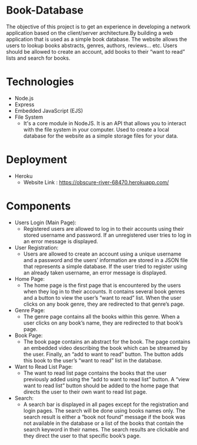 # Book-Database
The objective of this project is to get an experience in developing a network application based on the client/server architecture.By building a web application that is used as a simple book database. The website allows the users to lookup books abstracts, genres, authors, reviews… etc. Users should be allowed to create an account, add books to their “want to read” lists and search for books.

# Technologies #
* Node.js
* Express
* Embedded JavaScript (EJS)
* File System 
  * It's a core module in NodeJS. It is an API that allows you to interact with the file system in your computer. Used to create a local database for the website as a simple storage files for your data.
 
 # Deployment #
 * Heroku
   * Website Link : https://obscure-river-68470.herokuapp.com/
  
  # Components #
* Users Login (Main Page):
  * Registered users are allowed to log in to their accounts using their stored username and password. If an unregistered user tries to log in an error message is displayed.
* User Registration:
  * Users are allowed to create an account using a unique username and a password and the users’ information are stored in a JSON file that represents a simple database. If the user tried to register using an already taken username, an error message is displayed.
* Home Page:
  * The home page is the first page that is encountered by the users when they log in to their accounts. It contains several book genres and a button to view the user’s “want to read” list. When the user clicks on any book genre, they are redirected to that genre’s page.
* Genre Page:
  * The genre page contains all the books within this genre. When a user clicks on any book’s name, they are redirected to that book’s page.
* Book Page:
  * The book page contains an abstract for the book. The page contains an embedded video describing the book which can be streamed by the user. Finally, an “add to want to read” button. The button adds this book to the user’s “want to read” list in the database.
* Want to Read List Page:
  * The want to read list page contains the books that the user previously added using the “add to want to read list” button. A “view want to read list” button should be added to the home page that directs the user to their own want to read list page.
* Search:
  * A search bar is displayed in all pages except for the registration and login pages. The search will be done using books names only. The search result is either a “book not found” message if the book was not available in the database or a list of the books that contain the search keyword in their names. The search results are clickable and they direct the user to that specific book’s page.
